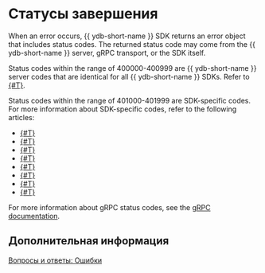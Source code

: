 # Статусы завершения

When an error occurs, {{ ydb-short-name }} SDK returns an error object that includes status codes. The returned status code may come from the {{ ydb-short-name }} server, gRPC transport, or the SDK itself.

Status codes within the range of 400000-400999 are {{ ydb-short-name }} server codes that are identical for all {{ ydb-short-name }} SDKs. Refer to [{#T}](./ydb-status-codes.md).

Status codes within the range of 401000-401999 are SDK-specific codes. For more information about SDK-specific codes, refer to the following articles:

- [{#T}](./cpp-status-codes.md)
- [{#T}](./c-sharp-status-codes.md)
- [{#T}](./go-status-codes.md)
- [{#T}](./java-status-codes.md)
- [{#T}](./nodejs-status-codes.md)
- [{#T}](./php-status-codes.md)
- [{#T}](./python-status-codes.md)
- [{#T}](./rust-status-codes.md)


For more information about gRPC status codes, see the [gRPC documentation](https://grpc.io/docs/guides/status-codes/).


## Дополнительная информация

[Вопросы и ответы: Ошибки](../../faq/errors.md)

